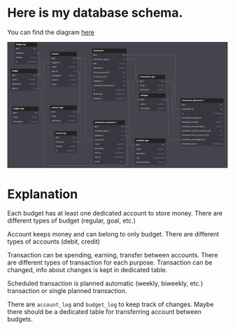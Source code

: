 # Here is my database schema.

You can find the diagram [here](https://dbdiagram.io/d/DP-660b4a1a37b7e33fd740cea8)

![schema](schema.png)

# Explanation

Each budget has at least one dedicated account to store money. 
There are different types of budget (regular, goal, etc.)

Account keeps money and can belong to only budget.
There are different types of accounts (debit, credit)

Transaction can be spending, earning, transfer between accounts.
There are different types of transaction for each purpose.
Transaction can be changed, info about changes is kept in dedicated table.

Scheduled transaction is planned automatic (weekly, biweekly, etc.) transaction
or single planned transaction.

There are `account_log` and `budget_log` to keep track of changes.
Maybe there should be a dedicated table for transferring account between budgets.